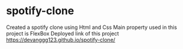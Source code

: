 # spotify-clone
Created a spotify clone using Html and Css
Main property used in this project is FlexBox
Deployed link of this project 
https://devanggg123.github.io/spotify-clone/
